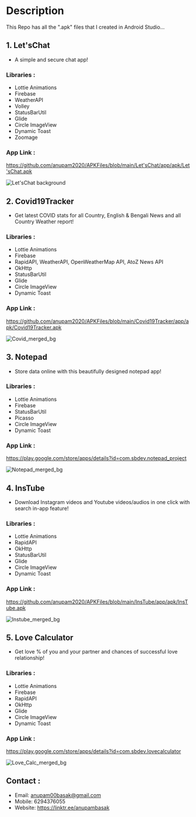 # Description
This Repo has all the ".apk" files that I created in Android Studio...

## 1. Let'sChat
* A simple and secure chat app!

### Libraries :
* Lottie Animations
* Firebase
* WeatherAPI
* Volley
* StatusBarUtil
* Glide
* Circle ImageView
* Dynamic Toast
* Zoomage

### App Link :
https://github.com/anupam2020/APKFiles/blob/main/Let'sChat/app/apk/Let'sChat.apk


![Let'sChat background](https://user-images.githubusercontent.com/63058877/186123732-6997d12f-85aa-46bb-961f-88313012f67d.png)


## 2. Covid19Tracker
* Get latest COVID stats for all Country, English & Bengali News and all Country Weather report!

### Libraries :
* Lottie Animations
* Firebase
* RapidAPI, WeatherAPI, OpenWeatherMap API, AtoZ News API
* OkHttp
* StatusBarUtil
* Glide
* Circle ImageView
* Dynamic Toast

### App Link :
https://github.com/anupam2020/APKFiles/blob/main/Covid19Tracker/app/apk/Covid19Tracker.apk


![Covid_merged_bg](https://user-images.githubusercontent.com/63058877/148568865-5b2a0ec2-e734-4125-b8d2-748204e25988.jpg)


## 3. Notepad
* Store data online with this beautifully designed notepad app!

### Libraries :
* Lottie Animations
* Firebase
* StatusBarUtil
* Picasso
* Circle ImageView
* Dynamic Toast

### App Link :
https://play.google.com/store/apps/details?id=com.sbdev.notepad_project


![Notepad_merged_bg](https://user-images.githubusercontent.com/63058877/148631243-3cf28c21-bf2e-4287-acea-750721460eec.jpg)


## 4. InsTube
* Download Instagram videos and Youtube videos/audios in one click with search in-app feature!

### Libraries :
* Lottie Animations
* RapidAPI
* OkHttp
* StatusBarUtil
* Glide
* Circle ImageView
* Dynamic Toast

### App Link :
https://github.com/anupam2020/APKFiles/blob/main/InsTube/app/apk/InsTube.apk


![Instube_merged_bg](https://user-images.githubusercontent.com/63058877/148605309-4cc5648b-8e93-424d-bef9-76a780ee98d4.jpg)


## 5. Love Calculator
* Get love % of you and your partner and chances of successful love relationship!

### Libraries :
* Lottie Animations
* Firebase
* RapidAPI
* OkHttp
* Glide
* Circle ImageView
* Dynamic Toast

### App Link :
https://play.google.com/store/apps/details?id=com.sbdev.lovecalculator


![Love_Calc_merged_bg](https://user-images.githubusercontent.com/63058877/148569244-98bab96f-26e1-411a-b64d-50e52767f5d9.jpg)


## Contact :
* Email: anupam00basak@gmail.com
* Mobile: 6294376055
* Website: https://linktr.ee/anupambasak
